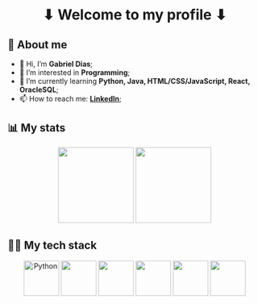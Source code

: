 <h1 align="center">⬇ Welcome to my profile ⬇</h1>

## 📖 About me

- 👋 Hi, I’m **Gabriel Dias**;
- 👀 I’m interested in **Programming**;
- 🌱 I’m currently learning **Python, Java, HTML/CSS/JavaScript, React, OracleSQL**;
- 📫 How to reach me: **<a href="https://www.linkedin.com/in/gabrielfurlaneti">LinkedIn</a>**;

## 📊 My stats

<div align="center">
	<img height="150em" src="https://github-readme-stats.vercel.app/api?username=DabGias&theme=onedark&show_icons=true&hide_title=true" />
	<img height="150em" src="https://github-readme-stats.vercel.app/api/top-langs/?username=DabGias&theme=onedark&layout=compact&hide_title=true" />
</div>

## 👨‍💻 My tech stack

<div align="center">
	<img height="70" alt="Python" src="https://cdn.jsdelivr.net/gh/devicons/devicon/icons/python/python-original.svg" />
	<img height="70" src="https://cdn.jsdelivr.net/gh/devicons/devicon/icons/java/java-original.svg" />
	<img height="70" src="https://cdn.jsdelivr.net/gh/devicons/devicon/icons/html5/html5-original.svg" />
	<img height="70" src="https://cdn.jsdelivr.net/gh/devicons/devicon/icons/css3/css3-original.svg" />
	<img height="70" src="https://cdn.jsdelivr.net/gh/devicons/devicon/icons/javascript/javascript-original.svg" />
	<img height="70" src="https://cdn.jsdelivr.net/gh/devicons/devicon/icons/react/react-original.svg" />
</div>
